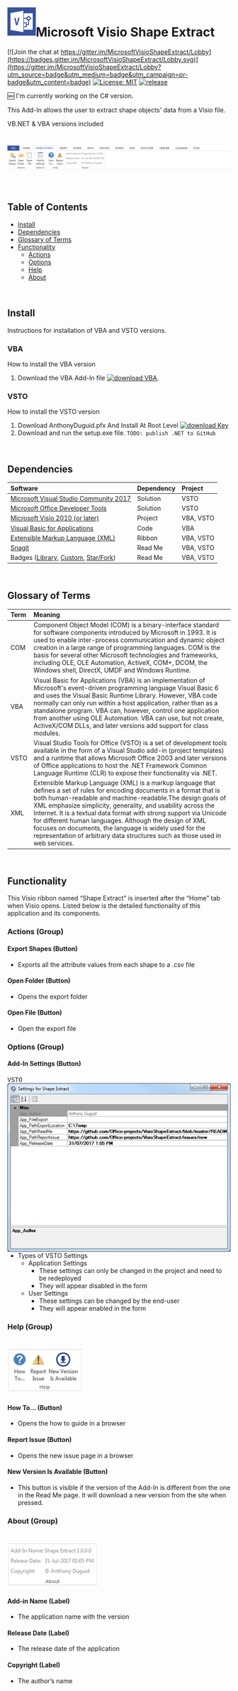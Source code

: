 <img align="left" src="/VB/Resources/VisioAddin.png" width="64px" >

# Microsoft Visio Shape Extract

[![Join the chat at https://gitter.im/MicrosoftVisioShapeExtract/Lobby](https://badges.gitter.im/MicrosoftVisioShapeExtract/Lobby.svg)](https://gitter.im/MicrosoftVisioShapeExtract/Lobby?utm_source=badge&utm_medium=badge&utm_campaign=pr-badge&utm_content=badge)
[![License: MIT](https://img.shields.io/badge/License-MIT-yellow.svg)](LICENSE "MIT License Copyright © Anthony Duguid")
[![release](http://github-release-version.herokuapp.com/github/Office-projects/VisioShapeExtract/release.svg?style=flat)](https://github.com/Office-projects/VisioShapeExtract/releases/latest)

:new: I'm currently working on the C# version.

This Add-In allows the user to extract shape objects' data from a Visio file.

VB.NET & VBA versions included

<!---
[![star this repo](http://githubbadges.com/star.svg?user=Office-projects&repo=VisioShapeExtract&style=flat&color=fff&background=007ec6)](http://github.com/Office-projects/VisioShapeExtract)
[![fork this repo](http://githubbadges.com/fork.svg?user=Office-projects&repo=VisioShapeExtract&style=flat&color=fff&background=007ec6)](http://github.com/Office-projects/VisioShapeExtract/fork)
--->
<h1 align="left">
  <img src="Images/ReadMe/vsto.visio.shape.extract.png" alt="MyToolbar" />
</h1>

<br>

## Table of Contents
- <a href="#install">Install</a>
- <a href="#dependencies">Dependencies</a>
- <a href="#glossary-of-terms">Glossary of Terms</a>
- <a href="#functionality">Functionality</a>
    - <a href="#actions">Actions</a>
    - <a href="#options-group">Options</a>  
    - <a href="#help">Help</a>
    - <a href="#about">About</a>

<br>

<a id="user-content-install" class="anchor" href="#install" aria-hidden="true"> </a>
## Install
Instructions for installation of VBA and VSTO versions.

### VBA
How to install the VBA version
1. Download the VBA Add-In file [![download VBA](https://img.shields.io/badge/download-VBA-brightgreen.svg)](https://github.com/Office-projects/VisioShapeExtract/raw/master/VBA/ShapeExtract.vsdm?raw=true "Download the VBA Add-In").

### VSTO
How to install the VSTO version
1. Download AnthonyDuguid.pfx And Install At Root Level [![download Key](https://img.shields.io/badge/download-Key-brightgreen.svg)](https://github.com/Office-projects/VisioShapeExtract/VB/blob/master/AnthonyDuguid.pfx?raw=true "Download AnthonyDuguid.pfx And Install At Root Level For VSTO")
2. Download and run the setup.exe file. ```TODO: publish .NET to GitHub```
<!---
[![download VSTO](https://img.shields.io/badge/download-VSTO-brightgreen.svg)](https://github.com/Office-projects/VisioShapeExtract/VB/blob/master/publish/setup.exe?raw=true "Download Setup.exe Install File")
--->

<br>

<a id="user-content-dependencies" class="anchor" href="#dependencies" aria-hidden="true"> </a>
## Dependencies
|Software                                   |Dependency                 |Project                    |
|:------------------------------------------|:--------------------------|:--------------------------|
|[Microsoft Visual Studio Community 2017](https://www.visualstudio.com/vs/whatsnew/)|Solution|VSTO|
|[Microsoft Office Developer Tools](https://blogs.msdn.microsoft.com/visualstudio/2015/11/23/latest-microsoft-office-developer-tools-for-visual-studio-2015/)|Solution|VSTO|
|[Microsoft Visio 2010 (or later)](https://www.microsoft.com/en-au/software-download/office)|Project|VBA, VSTO|
|[Visual Basic for Applications](https://msdn.microsoft.com/en-us/vba/vba-language-reference)|Code|VBA|
|[Extensible Markup Language (XML)](https://www.rondebruin.nl/win/s2/win001.htm)|Ribbon|VBA, VSTO|
|[Snagit](http://discover.techsmith.com/snagit-non-brand-desktop/?gclid=CNzQiOTO09UCFVoFKgod9EIB3g)|Read Me|VBA, VSTO|
|Badges ([Library](https://shields.io/), [Custom](https://rozaxe.github.io/factory/), [Star/Fork](http://githubbadges.com))|Read Me|VBA, VSTO|

<br>

<a id="user-content-glossary-of-terms" class="anchor" href="#glossary-of-terms" aria-hidden="true"> </a>
## Glossary of Terms

| Term                      | Meaning                                                                                  |
|:--------------------------|:-----------------------------------------------------------------------------------------|
| COM |Component Object Model (COM) is a binary-interface standard for software components introduced by Microsoft in 1993. It is used to enable inter-process communication and dynamic object creation in a large range of programming languages. COM is the basis for several other Microsoft technologies and frameworks, including OLE, OLE Automation, ActiveX, COM+, DCOM, the Windows shell, DirectX, UMDF and Windows Runtime.  |
| VBA |Visual Basic for Applications (VBA) is an implementation of Microsoft's event-driven programming language Visual Basic 6 and uses the Visual Basic Runtime Library. However, VBA code normally can only run within a host application, rather than as a standalone program. VBA can, however, control one application from another using OLE Automation. VBA can use, but not create, ActiveX/COM DLLs, and later versions add support for class modules.|
| VSTO |Visual Studio Tools for Office (VSTO) is a set of development tools available in the form of a Visual Studio add-in (project templates) and a runtime that allows Microsoft Office 2003 and later versions of Office applications to host the .NET Framework Common Language Runtime (CLR) to expose their functionality via .NET.|
| XML|Extensible Markup Language (XML) is a markup language that defines a set of rules for encoding documents in a format that is both human-readable and machine-readable.The design goals of XML emphasize simplicity, generality, and usability across the Internet. It is a textual data format with strong support via Unicode for different human languages. Although the design of XML focuses on documents, the language is widely used for the representation of arbitrary data structures such as those used in web services.|

<br>

## Functionality
This Visio ribbon named “Shape Extract” is inserted after the “Home” tab when Visio opens.  Listed below is the detailed functionality of this application and its components.  

<a id="user-content-actions" class="anchor" href="#actions" aria-hidden="true"> </a>
### Actions (Group)

####	Export Shapes (Button)
* Exports all the attribute values from each shape to a .csv file

####	Open Folder (Button)
* Opens the export folder

#### Open File (Button)
* Open the export file

<a id="user-content-options" class="anchor" href="#options" aria-hidden="true"> </a>
###	Options (Group)

#### Add-In Settings (Button)

<kbd>
VSTO
<br>
  <img align="left" src="Images/ReadMe/vsto.ribbon.settings.png" />
</kbd>

- Types of VSTO Settings
  - Application Settings
    - These settings can only be changed in the project and need to be redeployed
    - They will appear disabled in the form
  - User Settings
    - These settings can be changed by the end-user
    - They will appear enabled in the form

<a id="user-content-help" class="anchor" href="#help" aria-hidden="true"> </a>
###	Help (Group)
<h1 align="left">
  <img src="Images/ReadMe/ribbon.group.help.png" alt="help" />
</h1>

<a id="user-content-how-to" class="anchor" href="#how-to" aria-hidden="true"> </a>
####	How To... (Button)
* Opens the how to guide in a browser

<a id="user-content-report-issue" class="anchor" href="#report-issue" aria-hidden="true"> </a>
####	Report Issue (Button)
* Opens the new issue page in a browser

<a id="user-content-new-version" class="anchor" href="#new-version" aria-hidden="true"> </a>
####	New Version Is Available (Button)
* This button is visible if the version of the Add-In is different from the one in the Read Me page. It will download a new version from the site when pressed.

<a id="user-content-about" class="anchor" href="#about" aria-hidden="true"> </a>
###	About (Group)

<h1 align="left">
  <img src="Images/ReadMe/ribbon.group.about.png" alt="about" />
</h1>

<a id="user-content-description" class="anchor" href="#description" aria-hidden="true"> </a>
#### Add-in Name (Label)
* The application name with the version

<a id="user-content-release-date" class="anchor" href="#release-date" aria-hidden="true"> </a>
#### Release Date (Label)
* The release date of the application

<a id="user-content-copyright" class="anchor" href="#copyright" aria-hidden="true"> </a>
#### Copyright (Label)
* The author’s name
